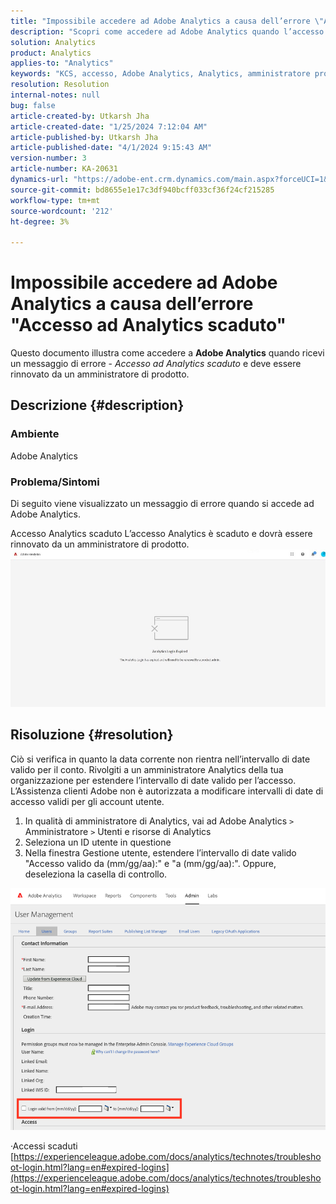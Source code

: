 ```yaml
---
title: "Impossibile accedere ad Adobe Analytics a causa dell’errore \"Accesso ad Analytics scaduto\""
description: "Scopri come accedere ad Adobe Analytics quando l’accesso ad Analytics è scaduto e deve essere rinnovato da un amministratore di prodotto."
solution: Analytics
product: Analytics
applies-to: "Analytics"
keywords: "KCS, accesso, Adobe Analytics, Analytics, amministratore prodotto, errore, accesso Analytics scaduto"
resolution: Resolution
internal-notes: null
bug: false
article-created-by: Utkarsh Jha
article-created-date: "1/25/2024 7:12:04 AM"
article-published-by: Utkarsh Jha
article-published-date: "4/1/2024 9:15:43 AM"
version-number: 3
article-number: KA-20631
dynamics-url: "https://adobe-ent.crm.dynamics.com/main.aspx?forceUCI=1&pagetype=entityrecord&etn=knowledgearticle&id=42251a07-51bb-ee11-a569-6045bd006b3d"
source-git-commit: bd8655e1e17c3df940bcff033cf36f24cf215285
workflow-type: tm+mt
source-wordcount: '212'
ht-degree: 3%

---
```


# Impossibile accedere ad Adobe Analytics a causa dell’errore &quot;Accesso ad Analytics scaduto&quot;


Questo documento illustra come accedere a <b>Adobe Analytics</b> quando ricevi un messaggio di errore - *Accesso ad Analytics scaduto* e deve essere rinnovato da un amministratore di prodotto.

## Descrizione {#description}


### <b>Ambiente</b>

Adobe Analytics



### <b>Problema/Sintomi</b>

Di seguito viene visualizzato un messaggio di errore quando si accede ad Adobe Analytics.

Accesso Analytics scaduto L’accesso Analytics è scaduto e dovrà essere rinnovato da un amministratore di prodotto.
 <br>![](assets/___43251a07-51bb-ee11-a569-6045bd006b3d___.jpeg)

## Risoluzione {#resolution}


Ciò si verifica in quanto la data corrente non rientra nell’intervallo di date valido per il conto. Rivolgiti a un amministratore Analytics della tua organizzazione per estendere l’intervallo di date valido per l’accesso. L’Assistenza clienti Adobe non è autorizzata a modificare intervalli di date di accesso validi per gli account utente.

1. In qualità di amministratore di Analytics, vai ad Adobe Analytics `>`  Amministratore `>`  Utenti e risorse di Analytics
2. Seleziona un ID utente in questione
3. Nella finestra Gestione utente, estendere l’intervallo di date valido &quot;Accesso valido da (mm/gg/aa):&quot; e &quot;a (mm/gg/aa):&quot;. Oppure, deseleziona la casella di controllo.


![](assets/6282c86d-563a-ed11-9db0-0022480869de.png)

·Accessi scaduti
[https://experienceleague.adobe.com/docs/analytics/technotes/troubleshoot-login.html?lang=en#expired-logins](https://experienceleague.adobe.com/docs/analytics/technotes/troubleshoot-login.html?lang=en#expired-logins)
